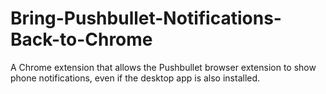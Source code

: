 # Bring-Pushbullet-Notifications-Back-to-Chrome
A Chrome extension that allows the Pushbullet browser extension to show phone notifications, even if the desktop app is also installed.
